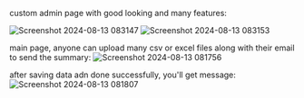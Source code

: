 custom admin page with good looking and many features:

![Screenshot 2024-08-13 083147](https://github.com/user-attachments/assets/819bc894-dc8f-47a1-8632-afdb9923a00f)
![Screenshot 2024-08-13 083153](https://github.com/user-attachments/assets/b4ca43bd-9c86-410c-9dc0-fa40faf78a8c)

main page, anyone can upload many csv or excel files along with their email to send the summary:
![Screenshot 2024-08-13 081756](https://github.com/user-attachments/assets/fe6dd254-0e75-4426-b6cf-de4d5d6d009f)

after saving data adn done successfully, you'll get message:
![Screenshot 2024-08-13 081807](https://github.com/user-attachments/assets/6365f439-3043-4bb0-a03a-2e65a27a5847)

